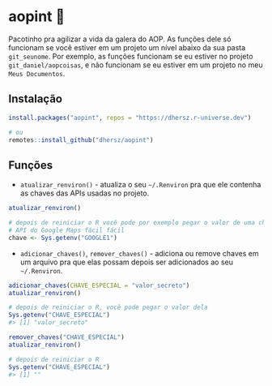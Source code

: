 
# aopint 🍺

Pacotinho pra agilizar a vida da galera do AOP. As funções dele só
funcionam se você estiver em um projeto um nível abaixo da sua pasta
`git_seunome`. Por exemplo, as funções funcionam se eu estiver no
projeto `git_daniel/aopcoisas`, e não funcionam se eu estiver em um
projeto no meu `Meus Documentos`.

## Instalação

``` r
install.packages("aopint", repos = "https://dhersz.r-universe.dev")

# ou
remotes::install_github("dhersz/aopint")
```

## Funções

-   `atualizar_renviron()` - atualiza o seu `~/.Renviron` pra que ele
    contenha as chaves das APIs usadas no projeto.

``` r
atualizar_renviron()

# depois de reiniciar o R você pode por exemplo pegar o valor de uma chave da
# API do Google Maps fácil fácil
chave <- Sys.getenv("GOOGLE1")
```

-   `adicionar_chaves()`, `remover_chaves()` - adiciona ou remove chaves
    em um arquivo pra que elas possam depois ser adicionados ao seu
    `~/.Renviron`.

``` r
adicionar_chaves(CHAVE_ESPECIAL = "valor_secreto")
atualizar_renviron()

# depois de reiniciar o R, você pode pegar o valor dela
Sys.getenv("CHAVE_ESPECIAL")
#> [1] "valor_secreto"

remover_chaves("CHAVE_ESPECIAL")
atualizar_renviron()

# depois de reiniciar o R
Sys.getenv("CHAVE_ESPECIAL")
#> [1] ""
```
